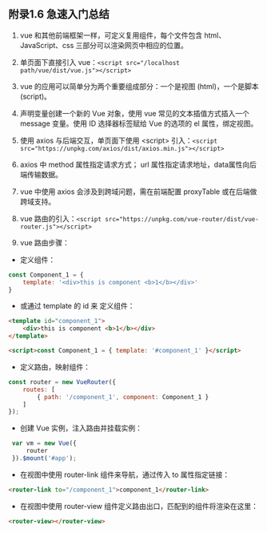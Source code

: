 ## 附录1.6 急速入门总结

1. vue 和其他前端框架一样，可定义复用组件，每个文件包含 html、JavaScript、css 三部分可以渲染网页中相应的位置。

2. 单页面下直接引入 vue：`<script src="/localhost path/vue/dist/vue.js"></script>`

3. vue 的应用可以简单分为两个重要组成部分：一个是视图 (html)，一个是脚本(script)。

4. 声明变量创建一个新的 Vue 对象，使用 vue 常见的文本插值方式插入一个 message 变量。使用 ID 选择器标签赋给 Vue 的选项的 el 属性，绑定视图。

5. 使用 axios 与后端交互，单页面下使用 &lt;script&gt;  引入：`<script src="https://unpkg.com/axios/dist/axios.min.js"></script>`

6. axios 中 method 属性指定请求方式； url 属性指定请求地址，data属性向后端传输数据。

7. vue 中使用 axios 会涉及到跨域问题，需在前端配置 proxyTable 或在后端做跨域支持。

8. vue 路由的引入：`<script src="https://unpkg.com/vue-router/dist/vue-router.js"></script>`

9. vue 路由步骤：

- 定义组件：
	
```javascript
const Component_1 = {
    template: '<div>this is component <b>1</b></div>'
}
```

- 或通过 template 的 id 来 定义组件：
	
```html
<template id="component_1">
    <div>this is component <b>1</b></div>
</template>

<script>const Component_1 = { template: '#component_1' }</script>
```

- 定义路由，映射组件：

```javascript
const router = new VueRouter({
    routes: [
        { path: '/component_1', component: Component_1 }
    ]
});
```

- 创建 Vue 实例，注入路由并挂载实例：

```javascript
 var vm = new Vue({
     router
 }).$mount('#app');
```

- 在视图中使用 router-link 组件来导航，通过传入 to 属性指定链接：

```html
<router-link to="/component_1">component_1</router-link>
```

- 在视图中使用 router-view 组件定义路由出口，匹配到的组件将渲染在这里：

```html
<router-view></router-view>  
```

